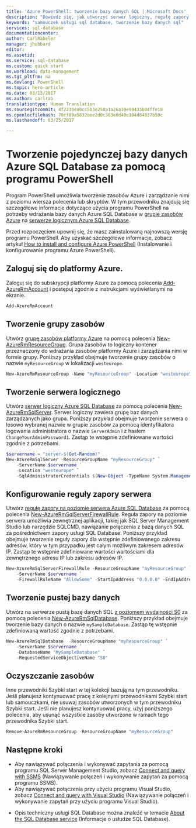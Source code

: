 ```yaml
---
title: 'Azure PowerShell: tworzenie bazy danych SQL | Microsoft Docs'
description: "Dowiedz się, jak utworzyć serwer logiczny, regułę zapory na poziomie serwera i bazy danych usługi SQL Database w witrynie Azure Portal."
keywords: "samouczek usługi sql database, tworzenie bazy danych sql"
services: sql-database
documentationcenter: 
author: CarlRabeler
manager: jhubbard
editor: 
ms.assetid: 
ms.service: sql-database
ms.custom: quick start
ms.workload: data-management
ms.tgt_pltfrm: na
ms.devlang: PowerShell
ms.topic: hero-article
ms.date: 03/13/2017
ms.author: carlrab
translationtype: Human Translation
ms.sourcegitcommit: 4f2230ea0cc5b3e258a1a26a39e99433b04ffe18
ms.openlocfilehash: 70cf89a5832aee2d0c303e0d40e104d84837b50c
ms.lasthandoff: 03/25/2017

---
```


# <a name="create-a-single-azure-sql-database-using-powershell"></a>Tworzenie pojedynczej bazy danych Azure SQL Database za pomocą programu PowerShell

Program PowerShell umożliwia tworzenie zasobów Azure i zarządzanie nimi z poziomu wiersza polecenia lub skryptów. W tym przewodniku znajdują się szczegółowe informacje dotyczące użycia programu PowerShell na potrzeby wdrażania bazy danych Azure SQL Database w [grupie zasobów Azure](../azure-resource-manager/resource-group-overview.md) na [serwerze logicznym Azure SQL Database](sql-database-features.md).

Przed rozpoczęciem upewnij się, że masz zainstalowaną najnowszą wersję programu PowerShell. Aby uzyskać szczegółowe informacje, zobacz artykuł [How to install and configure Azure PowerShell](/powershell/azureps-cmdlets-docs) (Instalowanie i konfigurowanie programu Azure PowerShell). 

## <a name="log-in-to-azure"></a>Zaloguj się do platformy Azure.

Zaloguj się do subskrypcji platformy Azure za pomocą polecenia [Add-AzureRmAccount](https://docs.microsoft.com/powershell/resourcemanager/azurerm.profile/v2.5.0/add-azurermaccount) i postępuj zgodnie z instrukcjami wyświetlanymi na ekranie.

```powershell
Add-AzureRmAccount
```

## <a name="create-a-resource-group"></a>Tworzenie grupy zasobów

Utwórz [grupę zasobów platformy Azure](../azure-resource-manager/resource-group-overview.md) na pomocą polecenia [New-AzureRmResourceGroup](https://docs.microsoft.com/powershell/resourcemanager/azurerm.resources/v3.5.0/new-azurermresourcegroup). Grupa zasobów to logiczny kontener przeznaczony do wdrażania zasobów platformy Azure i zarządzania nimi w formie grupy. Poniższy przykład obejmuje tworzenie grupy zasobów o nazwie `myResourceGroup` w lokalizacji `westeurope`.

```powershell
New-AzureRmResourceGroup -Name "myResourceGroup" -Location "westeurope"
```
## <a name="create-a-logical-server"></a>Tworzenie serwera logicznego

Utwórz [serwer logiczny Azure SQL Database](sql-database-features.md) za pomocą polecenia [New-AzureRmSqlServer](https://docs.microsoft.com/powershell/resourcemanager/azurerm.sql/v2.5.0/new-azurermsqlserver). Serwer logiczny zawiera grupę baz danych zarządzanych jako grupa. Poniższy przykład obejmuje tworzenie serwera o losowo wybranej nazwie w grupie zasobów za pomocą identyfikatora logowania administratora o nazwie `ServerAdmin` i z hasłem `ChangeYourAdminPassword1`. Zastąp te wstępnie zdefiniowane wartości zgodnie z potrzebami.

```powershell
$servername = "server-$(Get-Random)"
New-AzureRmSqlServer -ResourceGroupName "myResourceGroup" `
    -ServerName $servername `
    -Location "westeurope" `
    -SqlAdministratorCredentials $(New-Object -TypeName System.Management.Automation.PSCredential -ArgumentList "ServerAdmin", $(ConvertTo-SecureString -String "ChangeYourAdminPassword1" -AsPlainText -Force))
```

## <a name="configure-a-server-firewall-rule"></a>Konfigurowanie reguły zapory serwera

Utwórz [regułę zapory na poziomie serwera Azure SQL Database](sql-database-firewall-configure.md) za pomocą polecenia [New-AzureRmSqlServerFirewallRule](https://docs.microsoft.com/powershell/resourcemanager/azurerm.sql/v2.5.0/new-azurermsqlserverfirewallrule). Reguła zapory na poziomie serwera umożliwia zewnętrznej aplikacji, takiej jak SQL Server Management Studio lub narzędzie SQLCMD, nawiązanie połączenia z bazą danych SQL za pośrednictwem zapory usługi SQL Database. Poniższy przykład obejmuje tworzenie reguły zapory dla wstępnie zdefiniowanego zakresu adresów, który w tym przypadku jest całym możliwym zakresem adresów IP. Zastąp te wstępnie zdefiniowane wartości wartościami dla zewnętrznego adresu IP lub zakresu adresów IP. 

```powershell
New-AzureRmSqlServerFirewallRule -ResourceGroupName "myResourceGroup" `
    -ServerName $servername `
    -FirewallRuleName "AllowSome" -StartIpAddress "0.0.0.0" -EndIpAddress "255.255.255.255"
```

## <a name="create-a-blank-database"></a>Tworzenie pustej bazy danych

Utwórz na serwerze pustą bazę danych SQL [z poziomem wydajności S0](sql-database-service-tiers.md) za pomocą polecenia [New-AzureRmSqlDatabase](https://docs.microsoft.com/powershell/resourcemanager/azurerm.sql/v2.5.0/new-azurermsqldatabase). Poniższy przykład obejmuje tworzenie bazy danych o nazwie `mySampleDatabase`. Zastąp tę wstępnie zdefiniowaną wartość zgodnie z potrzebami.

```powershell
New-AzureRmSqlDatabase  -ResourceGroupName "myResourceGroup" `
    -ServerName $servername `
    -DatabaseName "MySampleDatabase" `
    -RequestedServiceObjectiveName "S0"
```

## <a name="clean-up-resources"></a>Oczyszczanie zasobów

Inne przewodniki Szybki start w tej kolekcji bazują na tym przewodniku. Jeśli planujesz kontynuować pracę z kolejnymi przewodnikami Szybki start lub samouczkami, nie usuwaj zasobów utworzonych w tym przewodniku Szybki start. Jeśli nie planujesz kontynuować pracy, użyj poniższego polecenia, aby usunąć wszystkie zasoby utworzone w ramach tego przewodnika Szybki start.

```powershell
Remove-AzureRmResourceGroup -ResourceGroupName "myResourceGroup"
```

## <a name="next-steps"></a>Następne kroki

- Aby nawiązywać połączenia i wykonywać zapytania za pomocą programu SQL Server Management Studio, zobacz [Connect and query with SSMS](sql-database-connect-query-ssms.md) (Nawiązywanie połączeń i wykonywanie zapytań za pomocą programu SSMS).
- Aby nawiązywać połączenia przy użyciu programu Visual Studio, zobacz [Connect and query with Visual Studio](sql-database-connect-query.md) (Nawiązywanie połączeń i wykonywanie zapytań przy użyciu programu Visual Studio).
* Opis techniczny usługi SQL Database można znaleźć w temacie [About the SQL Database service](sql-database-technical-overview.md) (Informacje o usłudze SQL Database).

